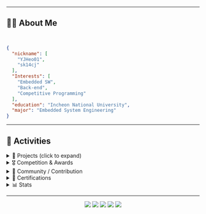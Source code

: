 

---

## 🧑‍💻 About Me
<img src="https://hits.seeyoufarm.com/api/count/incr/badge.svg?url=https%3A%2F%2Fgithub.com%2Fblurfx&count_bg=%2379C83D&title_bg=%23555555&icon=&icon_color=%23E7E7E7&title=hits&edge_flat=false" width="0" height="0" />

```json

{
  "nickname": [
    "YJHeo01",
    "sk14cj"
  ],
  "Interests": [
    "Embedded SW",
    "Back-end",
    "Competitive Programming"
  ],
  "education": "Incheon National University",
  "major": "Embedded System Engineering"
}
```

---

## 🏅 Activities
<details>
  <summary>📂 Projects (click to expand)</summary>

| 기간 | 프로젝트 | 설명 | 링크 |
| :--: | :------ | :-- | :-- |
| 2025- | **BOJ_STAT** | Baekjoon·Solved.ac 통계 SVG 뱃지 생성 API (Github 10+star) | [Repo](https://github.com/YJHeo01/BOJ_STAT) |
| 2024 | **INU 코드 페스티벌** | 인천대학교 교내 알고리즘 경진대회 운영 및 문제 출제 | [Repo](https://github.com/YJHeo01/INU_Code_Festival) |
| 2022 | **스마트 홈 서비스** | 라즈베리파이, 아두이노 등을 활용하여 만든 스마트 홈 서비스 미니 조별 프로젝트 | (준비) |
| 2022 | **신호등 시스템** | STM32 마이크로 컨트롤러를 사용하여 신호등 시스템을 구현한 미니 개인 프로젝트, (C, ST-LINK) | (준비) |
| 2021 | **슈팅 게임** | 수업에서 배운 객체지향 프로그래밍을 적용해본 게임 (C++, SFML) | (준비) |

</details>

<details>
  <summary>🎖️ Competition & Awards</summary>

| 연도 | 대회 · 주최 | 역할/성과 | 비고 |
| :--: | :--------- | :------- | :--- |
| 2025 | **2025 AWS X Codetree Programming Contest** | 본선 47등 |  |
| 2025 | **2025 프로그래머스 코드챌린지** | 2차 예선 84등 | [링크](https://career.programmers.co.kr/competitions/4079) |
| 2024 | **백준 연간 랭킹** | 132등 | [링크](https://www.acmicpc.net/ranklist/year/2024/2) |
| 2024 | **인천대학교 정보기술대학** | **공로상 / 알고리즘 대회 운영** | [약 90명 참여](https://www.acmicpc.net/contest/view/1362)  |
| 2024- | **AtCoder Algorithm Contest** | 5 Kyu, Max Rating : 1032 | [링크](https://atcoder.jp/users/sk14cj) |
| 2024 | **Korea Univ. MatKor Cup 5th** | 특별상(32등) | [스코어보드](https://www.acmicpc.net/contest/board/1324) |

</details>

<details>
  <summary>🤝 Community / Contribution</summary>

| 연도 | 활동 | 설명 | 링크 |
| :--: | :--- | :-- | :-- |
| 2024~ | **BBConf** | 컨퍼런스 |[링크](https://github.com/bbconfhq)|
| 2024~ | **INU PS** | 백준 그룹 |[링크](https://www.acmicpc.net/group/3647)|

</details>

<details>
  <summary>📜 Certifications</summary>

| 발급일 | 자격증 | 발급 기관 | 비고 |
| :---: | :------- | :---------- | :-- |
| 2023-09 | **정보처리기사** | 한국산업인력공단 | 필기·실기 합격 |
| 2023-04 | **SQLD** | 한국데이터산업진흥원 | 86점 |

</details>

<details>
  <summary>📊 Stats</summary>

<div align="center">

[![BOJ](https://bojstat.vulcan.site/v2/ko/sk14cj)](https://github.com/YJHeo01/BOJ_STAT)

</div>

</details>

---
</p>
</div>
<p align="center">
  <!-- 소셜 배지 -->
<p align="center">
  <a href="https://github.com/YJHeo01"><img src="https://img.shields.io/github/followers/YJHeo01?label=Follow&style=social"></a>
  <a href="https://www.linkedin.com/in/yjheo01/"><img src="https://img.shields.io/badge/LinkedIn-0077B5?logo=linkedin&logoColor=white"></a>
  <a href="https://blog.naver.com/thinking_diary"><img src="https://img.shields.io/badge/Blog-20C997?logo=naver&logoColor=white"></a>
  <a href="mailto:sk14cj@inu.ac.kr"><img src="https://img.shields.io/badge/Email-D14836?logo=gmail&logoColor=white"></a>
  <a href="https://www.chess.com/member/sk14cj"><img src="https://img.shields.io/badge/Chess.com-Play-green?style=flat&logo=Chess.com&logoColor=white"></a>
</p>

